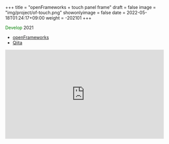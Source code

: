 +++
title = "openFrameworks + touch panel frame"
draft = false
image = "img/project/of-touch.png"
showonlyimage = false
date = 2022-05-18T01:24:17+09:00
weight = -202101
+++

<span style="color: green; ">Develop</span> 2021  

<!--more-->
- <a href="https://openframeworks.cc/ja/" target="_blank">openFrameworks</a>
- <a href="https://qiita.com/kikpond15/items/9b0e0f9dd63f7da8dc63" target="_blank">Qiita</a>

<div style="padding:56.25% 0 0 0;position:relative;"><iframe src="https://player.vimeo.com/video/593780596?h=00889ddc8d&amp;badge=0&amp;autopause=0&amp;player_id=0&amp;app_id=58479" frameborder="0" allow="autoplay; fullscreen; picture-in-picture" allowfullscreen style="position:absolute;top:0;left:0;width:100%;height:100%;" title="openFrameworks touch particle"></iframe></div><script src="https://player.vimeo.com/api/player.js"></script>